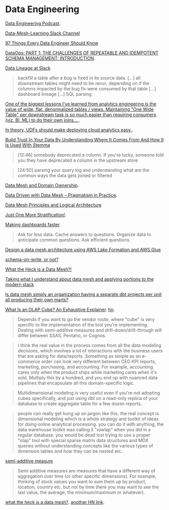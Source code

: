# Data Engineering

[Data Engineering Podcast](https://www.dataengineeringpodcast.com/).

[Data-Mesh-Learning Slack Channel](https://launchpass.com/data-mesh-learning)

[97 Things Every Data Engineer Should Know](https://www.goodreads.com/book/show/56916802-97-things-every-data-engineer-should-know)

[DataOps: PART 1: THE CHALLENGES OF REPEATABLE AND IDEMPOTENT SCHEMA MANAGEMENT: INTRODUCTION](https://www.dataops.live/blog/the-challenges-of-repeatable-and-idempotent-schema-management-introduction).

[Data Lineage at Slack](https://slack.engineering/data-lineage-at-slack/)

> backfill a table after a bug is fixed in its source data. [...] all downstream tables might need to be rerun, depending on if the columns impacted by the bug fix were consumed by that table [...] dashboard lineage [...] SQL parsing

[One of the biggest lessons I've learned from analytics engineering is the value of wide, flat, denormalized tables / views. Maintaining "One Wide Table" per downstream task is so much easier than requiring consumers (viz, BI, ML) to do their own joins....](https://twitter.com/pbailis/status/1428801544367984645).

[In theory, UDFs should make deploying cloud analytics easy.](https://twitter.com/pbailis/status/1428458584040374280).

[Build Trust In Your Data By Understanding Where It Comes From And How It Is Used With Stemma](https://www.dataengineeringpodcast.com/stemma-data-discovery-episode-211/)

> [12:46] somebody deprecated a column. If you're lucky, someone told you they have deprecated a column in the upstream store

> [24:50] parsing your query log and understanding what are the common ways the data gets joined or filtered 

[Data Mesh and Domain Ownership](https://www.youtube.com/watch?v=GCNOOB9cFdU). 

[Data Driven with Data Mesh – Pragmatism in Practice](https://www.youtube.com/watch?v=e6lqj5PpxOs).

[Data Mesh Principles and Logical Architecture](https://martinfowler.com/articles/data-mesh-principles.html)

[Just One More Stratification!](https://greatexpectations.io/blog/one-more-stratification/).

[Making dashboards faster](https://www.metabase.com/learn/administration/making-dashboards-faster).

> Ask for less data.
> Cache answers to questions.
> Organize data to anticipate common questions.
> Ask efficient questions.

[Design a data mesh architecture using AWS Lake Formation and AWS Glue](https://aws.amazon.com/blogs/big-data/design-a-data-mesh-architecture-using-aws-lake-formation-and-aws-glue/)

[schema-on-write, or not?](https://news.ycombinator.com/item?id=28260328)

[What the Heck is a Data Mesh?!](https://cnr.sh/essays/what-the-heck-data-mesh)

[Taking what I understand about data mesh and applying portions to the modern stack](https://twitter.com/sethrosen/status/1425594775986659328)

[Is data mesh simply an organization having a separate dbt projects per unit all producing their own marts?](https://twitter.com/sethrosen/status/1425595435301883907)

[What Is an OLAP Cube? An Exhaustive Explainer](https://www.holistics.io/blog/what-is-an-olap-cube-an-exhaustive-explainer/). [hn](https://news.ycombinator.com/item?id=28401230).

> Depends if you want to go the vendor route, where "cube" is very specific to the implementation of the tool you're implementing. Dealing with semi-additive measures and drill-down/drill-through will differ between SSAS, Pentaho, or Cognos.

> I think the real value in the process comes from all the data modeling decisions, which involves a lot of interactions with the business users that are asking for data/reports. Something as simple as an e-commerce order can look very different between CEO KPI reports, marketing, purchasing, and accounting. For example, accounting cares only when the product ships while marketing cares when it's sold. Multiply this by a hundred, and you end up with nuanced data pipelines that encapsulate all this domain-specific logic.

> Multidimensional modeling is very useful even if you're not adopting cubes specifically, and just using dbt on a read-only replica of your database to create aggregate table for a few dozen reports.

> people can really get hung up on jargon like this. the real concept is dimensional modeling which is a whole strategy and toolkit of ideas for doing online analytical processing. you can do it with anything, the data warehouse toolkit was calling it "rowlap" when you did in a regular database. you would be dead lost trying to use a proper "olap" tool with special sparse matrix data structures and MDX queries without understanding concepts like the various types of dimension tables and how they can be nested etc.

[semi-additive measure](https://www.oraylis.de/blog/2012/semi-additive-measures-in-sql-server-standard-edition)

> Semi additive measures are measures that have a different way of aggregation over time (or other specific dimensions). For example, thinking of stock values you want to sum them up by product, location, country etc. but not by time (here you may want to see the last value, the average, the minimum/maximum or whatever).

[what the heck is a data mesh?](https://news.ycombinator.com/item?id=27999348). [another HN link](https://news.ycombinator.com/item?id=26581271).





